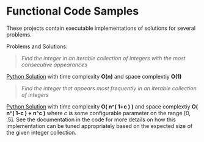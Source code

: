 # Functional Code Samples

These projects contain executable implementations of solutions for several problems.

Problems and Solutions:

> *Find the integer in an iterable collection of integers with the most consecutive appearances* 

[Python Solution](/functional/cs_problems/python/most_consecutive_item) with time complexity **O(n)** and space complextiy **O(1)**







> *Find the integer that appears most frequently in an iterable collection of integers*

[Python Solution](/functional/cs_problems/python/most_frequent_item) with time complexity **O( n^( 1+c ) )** and space complextiy **O( n^( 1-c ) + n^c )** where *c* is some configurable parameter on the range [0, .5].  See the documentation in the code for more details on how this implementation can be tuned appropriately based on the expected size of the given integer collection.

